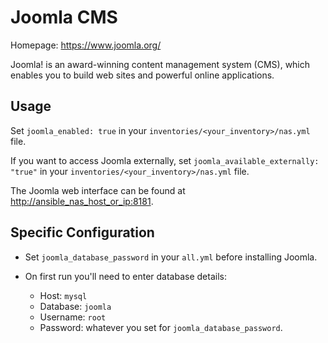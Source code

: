 # Joomla CMS

Homepage: <https://www.joomla.org/>

Joomla! is an award-winning content management system (CMS), which enables you to build web sites and powerful online applications.

## Usage

Set `joomla_enabled: true` in your `inventories/<your_inventory>/nas.yml` file.

If you want to access Joomla externally, set `joomla_available_externally: "true"` in your `inventories/<your_inventory>/nas.yml` file.

The Joomla web interface can be found at <http://ansible_nas_host_or_ip:8181>.

## Specific Configuration

- Set `joomla_database_password` in your `all.yml` before installing Joomla.

- On first run you'll need to enter database details:
  - Host: `mysql`
  - Database: `joomla`
  - Username: `root`
  - Password: whatever you set for `joomla_database_password`.
